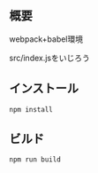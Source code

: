 ## 概要

webpack+babel環境

src/index.jsをいじろう

## インストール

```
npm install
```

## ビルド

```
npm run build
```
